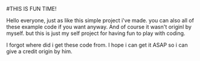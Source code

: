 #THIS IS FUN TIME!

Hello everyone, just as like this simple project i've made. you can also all of these example code if you want anyway. And of course it wasn't originl by myself. but this is just my self project for having fun to play with coding.

I forgot where did i get these code from. I hope i can get it ASAP so i can give a credit origin by him.